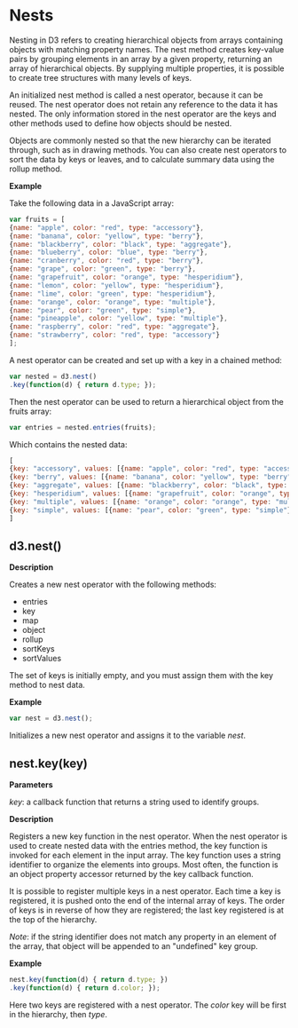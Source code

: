 # Nests

Nesting in D3 refers to creating hierarchical objects from arrays containing objects with matching property names. The nest method creates key-value pairs by grouping elements in an array by a given property, returning an array of hierarchical objects. By supplying multiple properties, it is possible to create tree structures with many levels of keys.

An initialized nest method is called a nest operator, because it can be reused. The nest operator does not retain any reference to the data it has nested. The only information stored in the nest operator are the keys and other methods used to define how objects should be nested.

Objects are commonly nested so that the new hierarchy can be iterated through, such as in drawing methods. You can also create nest operators to sort the data by keys or leaves, and to calculate summary data using the rollup method.

**Example**

Take the following data in a JavaScript array:

```javascript
var fruits = [
{name: "apple", color: "red", type: "accessory"},
{name: "banana", color: "yellow", type: "berry"},
{name: "blackberry", color: "black", type: "aggregate"},
{name: "blueberry", color: "blue", type: "berry"},
{name: "cranberry", color: "red", type: "berry"},
{name: "grape", color: "green", type: "berry"},
{name: "grapefruit", color: "orange", type: "hesperidium"},
{name: "lemon", color: "yellow", type: "hesperidium"},
{name: "lime", color: "green", type: "hesperidium"},
{name: "orange", color: "orange", type: "multiple"},
{name: "pear", color: "green", type: "simple"},
{name: "pineapple", color: "yellow", type: "multiple"},
{name: "raspberry", color: "red", type: "aggregate"},
{name: "strawberry", color: "red", type: "accessory"}
];
```

A nest operator can be created and set up with a key in a chained method:

```javascript
var nested = d3.nest()
.key(function(d) { return d.type; });
```

Then the nest operator can be used to return a hierarchical object from the fruits array:

```javascript
var entries = nested.entries(fruits);
```

Which contains the nested data:

```javascript
[
{key: "accessory", values: [{name: "apple", color: "red", type: "accessory"}, {name: "strawberry", color: "red", type: "accessory"}]},
{key: "berry", values: [{name: "banana", color: "yellow", type: "berry"}, {name: "blueberry", color: "blue", type: "berry"}, {name: "cranberry", color: "red", type: "berry"}, {name: "grape", color: "green", type: "berry"}]},
{key: "aggregate", values: [{name: "blackberry", color: "black", type: "aggregate"}, {name: "raspberry", color: "red", type: "aggregate"}]},
{key: "hesperidium", values: [{name: "grapefruit", color: "orange", type: "hesperidium"}, {name: "lemon", color: "yellow", type: "hesperidium"}, {name: "lime", color: "green", type: "hesperidium"}]},
{key: "multiple", values: [{name: "orange", color: "orange", type: "multiple"}, {name: "pineapple", color: "yellow", type: "multiple"}]},
{key: "simple", values: [{name: "pear", color: "green", type: "simple"}]}
]
```

## d3.nest()

**Description**

Creates a new nest operator with the following methods:

- entries
- key
- map
- object
- rollup
- sortKeys
- sortValues

The set of keys is initially empty, and you must assign them with the key method to nest data.

**Example**

```javascript
var nest = d3.nest();
```

Initializes a new nest operator and assigns it to the variable *nest*.


## nest.key(key)

**Parameters**

*key*: a callback function that returns a string used to identify groups.

**Description**

Registers a new key function in the nest operator. When the nest operator is used to create nested data with the entries method, the key function is invoked for each element in the input array. The key function uses a string identifier to organize the elements into groups. Most often, the function is an object property accessor returned by the key callback function.

It is possible to register multiple keys in a nest operator. Each time a key is registered, it is pushed onto the end of the internal array of keys. The order of keys is in reverse of how they are registered; the last key registered is at the top of the hierarchy.

*Note*: if the string identifier does not match any property in an element of the array, that object will be appended to an "undefined" key group.

**Example**

```javascript
nest.key(function(d) { return d.type; })
.key(function(d) { return d.color; });
```

Here two keys are registered with a nest operator. The *color* key will be first in the hierarchy, then *type*.

